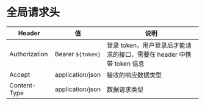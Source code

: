 # 全局请求头

| Header        | 值                | 说明                                                                  |
| ------------- | ----------------- | --------------------------------------------------------------------- |
| Authorization | Bearer `${token}` | 登录 token，用户登录后才能请求的接口，需要在 header 中携带 token 信息 |
| Accept        | application/json  | 接收的响应数据类型                                                    |
| Content-Type  | application/json  | 数据请求类型                                                          |